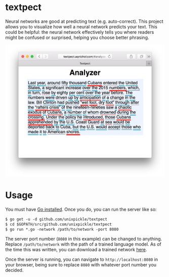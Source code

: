 # textpect

Neural networks are good at predicting text (e.g. auto-correct). This project allows you to visualize how well a neural network predicts your text. This could be helpful: the neural network effectively tells you where readers might be confused or surprised, helping you choose better phrasing.

![Screenshot](screenshot.png)

# Usage

You must have [Go installed](https://golang.org/doc/install). Once you do, you can run the server like so:

```
$ go get -u -d github.com/unixpickle/textpect
$ cd $GOPATH/src/github.com/unixpickle/textpect
$ go run *.go -network /path/to/network -port 8080
```

The server port number (`8080` in this example) can be changed to anything. Replace `/path/to/network` with the path of a trained language model. As of the time this was written, you can download a trained network [here](http://aqnichol.com/networks/newyorker_lstm).

Once the server is running, you can navigate to `http://localhost:8080` in your browser, being sure to replace `8080` with whatever port number you decided.
